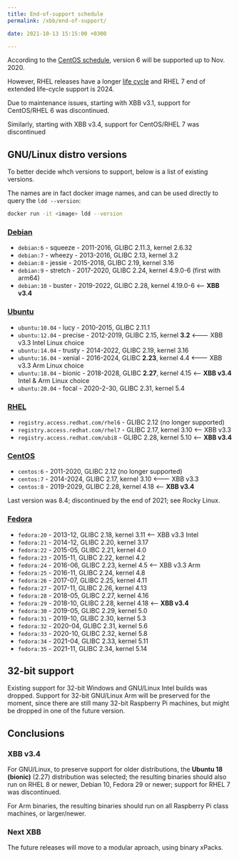 ```yaml
---
title: End-of-support schedule
permalink: /xbb/end-of-support/

date: 2021-10-13 15:15:00 +0300

---
```


According to the
[CentOS schedule](https://en.wikipedia.org/wiki/CentOS#End-of-support_schedule),
version 6 will be supported up to Nov. 2020.

However, RHEL releases have a longer
[life cycle](https://access.redhat.com/support/policy/updates/errata/#Life_Cycle_Dates)
and RHEL 7 end of extended life-cycle support is 2024.

Due to maintenance issues, starting with XBB v3.1, support for CentOS/RHEL 6
was discontinued.

Similarly, starting with XBB v3.4, support for CentOS/RHEL 7
was discontinued

## GNU/Linux distro versions

To better decide whch versions to support, below is a list of existing versions.

The names are in fact docker image names, and can be used directly to query
the `ldd --version`:

```sh
docker run -it <image> ldd --version
```

### [Debian](https://en.wikipedia.org/wiki/Debian_version_history)

- `debian:6` - squeeze - 2011-2016, GLIBC 2.11.3, kernel 2.6.32
- `debian:7` - wheezy - 2013-2016, GLIBC 2.13, kernel 3.2
- `debian:8` - jessie - 2015-2018, GLIBC 2.19, kernel 3.16
- `debian:9` - stretch - 2017-2020, GLIBC 2.24, kernel 4.9.0-6 (first with arm64)
- `debian:10` - buster - 2019-2022, GLIBC 2.28, kernel 4.19.0-6 <-- **XBB v3.4**

### [Ubuntu](https://en.wikipedia.org/wiki/Ubuntu_version_history)

- `ubuntu:10.04` - lucy - 2010-2015, GLIBC 2.11.1
- `ubuntu:12.04` - precise - 2012-2019, GLIBC 2.15, kernel **3.2** <--- XBB v3.3 Intel Linux choice
- `ubuntu:14.04` - trusty - 2014-2022, GLIBC 2.19, kernel 3.16
- `ubuntu:16.04` - xenial - 2016-2024, GLIBC **2.23**, kernel 4.4 <--- XBB v3.3 Arm Linux choice
- `ubuntu:18.04` - bionic - 2018-2028, GLIBC **2.27**, kernel 4.15 <-- **XBB v3.4** Intel & Arm Linux choice
- `ubuntu:20.04` - focal - 2020-2-30, GLIBC 2.31, kernel 5.4

### [RHEL](https://access.redhat.com/support/policy/updates/errata/#Life_Cycle_Dates)

- `registry.access.redhat.com/rhel6` - GLIBC 2.12 (no longer supported)
- `registry.access.redhat.com/rhel7` - GLIBC 2.17, kernel 3.10 <-- XBB v3.3
- `registry.access.redhat.com/ubi8` - GLIBC 2.28, kernel 5.10 <-- **XBB v3.4**

### [CentOS](https://en.wikipedia.org/wiki/CentOS)

- `centos:6` - 2011-2020, GLIBC 2.12 (no longer supported)
- `centos:7` - 2014-2024, GLIBC 2.17, kernel 3.10 <--- XBB v3.3
- `centos:8` - 2019-2029, GLIBC 2.28, kernel 4.18 <-- **XBB v3.4**

Last version was 8.4; discontinued by the end of 2021; see Rocky Linux.

### [Fedora](https://en.wikipedia.org/wiki/Fedora_version_history)

- `fedora:20` - 2013-12, GLIBC 2.18, kernel 3.11 <-- XBB v3.3 Intel
- `fedora:21` - 2014-12, GLIBC 2.20, kernel 3.17
- `fedora:22` - 2015-05, GLIBC 2.21, kernel 4.0
- `fedora:23` - 2015-11, GLIBC 2.22, kernel 4.2
- `fedora:24` - 2016-06, GLIBC 2.23, kernel 4.5 <-- XBB v3.3 Arm
- `fedora:25` - 2016-11, GLIBC 2.24, kernel 4.8
- `fedora:26` - 2017-07, GLIBC 2.25, kernel 4.11
- `fedora:27` - 2017-11, GLIBC 2.26, kernel 4.13
- `fedora:28` - 2018-05, GLIBC 2.27, kernel 4.16
- `fedora:29` - 2018-10, GLIBC 2.28, kernel 4.18 <-- **XBB v3.4**
- `fedora:30` - 2019-05, GLIBC 2.29, kernel 5.0
- `fedora:31` - 2019-10, GLIBC 2.30, kernel 5.3
- `fedora:32` - 2020-04, GLIBC 2.31, kernel 5.6
- `fedora:33` - 2020-10, GLIBC 2.32, kernel 5.8
- `fedora:34` - 2021-04, GLIBC 2.33, kernel 5.11
- `fedora:35` - 2021-11, GLIBC 2.34, kernel 5.14

## 32-bit support

Existing support for 32-bit Windows and GNU/Linux Intel builds was dropped.
Support for 32-bit GNU/Linux Arm will be preserved for the moment, since
there are still many 32-bit Raspberry Pi machines,
but might be dropped in one of the future version.

## Conclusions

### XBB v3.4

For GNU/Linux, to preserve support for older distributions,
the **Ubuntu 18 (bionic)** (2.27) distribution was selected;
the resulting binaries should also run on RHEL 8 or newer,
Debian 10, Fedora 29 or newer;
support for RHEL 7 was discontinued.

For Arm binaries, the resulting binaries should run on all
Raspberry Pi class machines, or larger/newer.

### Next XBB

The future releases will move to a modular aproach, using binary xPacks.
